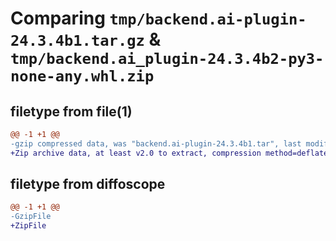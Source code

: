# Comparing `tmp/backend.ai-plugin-24.3.4b1.tar.gz` & `tmp/backend.ai_plugin-24.3.4b2-py3-none-any.whl.zip`

## filetype from file(1)

```diff
@@ -1 +1 @@
-gzip compressed data, was "backend.ai-plugin-24.3.4b1.tar", last modified: Fri May 31 19:10:21 2024, max compression
+Zip archive data, at least v2.0 to extract, compression method=deflate
```

## filetype from diffoscope

```diff
@@ -1 +1 @@
-GzipFile
+ZipFile
```

